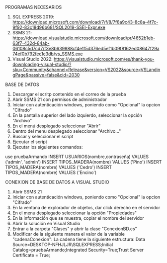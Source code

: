 PROGRAMAS NECESARIOS
1. SQL EXPRESS 2019: https://download.microsoft.com/download/7/f/8/7f8a9c43-8c8a-4f7c-9f92-83c18d96b681/SQL2019-SSEI-Expr.exe
2. SSMS 21: https://download.visualstudio.microsoft.com/download/pr/4652b1eb-63f7-432d-84ab-06108c5d7cd7/f3e8b639888cf4e1f5d376ed5ef1b09f8162ed08647f29a74ef0b792fec1c3db/vs_SSMS.exe
3. Visual Studio 2022: https://visualstudio.microsoft.com/es/thank-you-downloading-visual-studio/?sku=Community&channel=Release&version=VS2022&source=VSLandingPage&passive=false&cid=2030

BASE DE DATOS
1. Descargar el scritp contenido en el correo de la prueba
2. Abrir SSMS 21 con permisos de administrador
3. Iniciar con autenticación windows, poniendo como "Opcional" la opcion "Cifrado"
4. En la pantalla superior del lado izquierdo, seleccionar la opción "Archivo"
5. En el menú desplegado seleccionar "Abrir"
6. Dentro del menu desplegado seleccionar "Archivo..."
7. Buscar y seleccionar el script
8. Ejecutar el script
9. Ejecutar los siguientes comandos:

  use pruebaArmando
  INSERT USUARIOS(nombre,contraseña) VALUES ('admin', 'admin')
  INSERT TIPOS_MADERA(nombre) VALUES ('Pino')
  INSERT TIPOS_MADERA(nombre) VALUES ('Cedro')
  INSERT TIPOS_MADERA(nombre) VALUES ('Encino')

CONEXION DE BASE DE DATOS A VISUAL STUDIO
1. Abrir SSMS 21
2. Iniciar con autenticación windows, poniendo como "Opcional" la opcion "Cifrado"
3. En la ventana de explorador de objetos, dar click derecho en el servidor
4. En el menu desplegado seleccionar la opción "Propiedades"
5. En la información que se muestra, copiar el nombre del servidor
6. Abrir la solución en Visual Studio
7. Entrar a la carpeta "Clases" y abrir la clase "ConexionBD.cs"
8. Modificar de la siguiente manera el valor de la variable "cadenaConexion":
    La cadena tiene la siguiente estructura:
   Data Source=DESKTOP-NFHJLJR\\SQLEXPRESS;Initial Catalog=pruebaArmando;Integrated Security=True;Trust Server Certificate = True;
